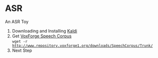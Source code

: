 # ASR
An ASR Toy

1. Downloading and Installing [Kaldi](http://kaldi.sourceforge.net/install.html)
2. Get [VoxForge Speech Corpus](http://www.repository.voxforge1.org/downloads/SpeechCorpus/Trunk/)<br/>
  <code>wget -r http://www.repository.voxforge1.org/downloads/SpeechCorpus/Trunk/</code>
2. Next Step
